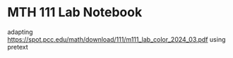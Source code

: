 # MTH 111 Lab Notebook 

adapting <https://spot.pcc.edu/math/download/111/m111_lab_color_2024_03.pdf> using pretext
